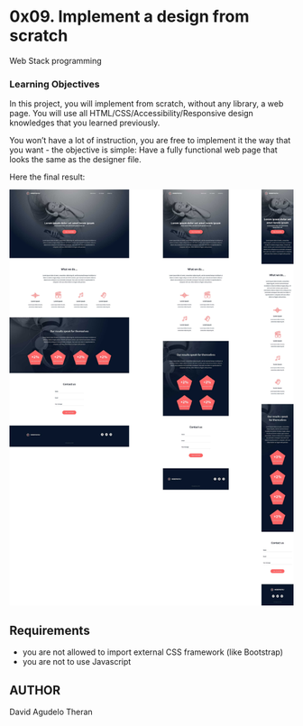 # 0x09. Implement a design from scratch

Web Stack programming

### Learning Objectives

In this project, you will implement from scratch, without any library, a web page. You will use all HTML/CSS/Accessibility/Responsive design knowledges that you learned previously.

You won’t have a lot of instruction, you are free to implement it the way that you want - the objective is simple: Have a fully functional web page that looks the same as the designer file.

Here the final result:

![alt text](https://github.com/dagute/holberton-headphones/blob/master/images/wireframe.jpg)

## Requirements

-   you are not allowed to import external CSS framework (like Bootstrap)
-   you are not to use Javascript

## AUTHOR

David Agudelo Theran
